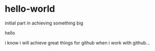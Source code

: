 # hello-world
initial part in achieving something big

hello

i know i will achieve great things for github when i work with github...

